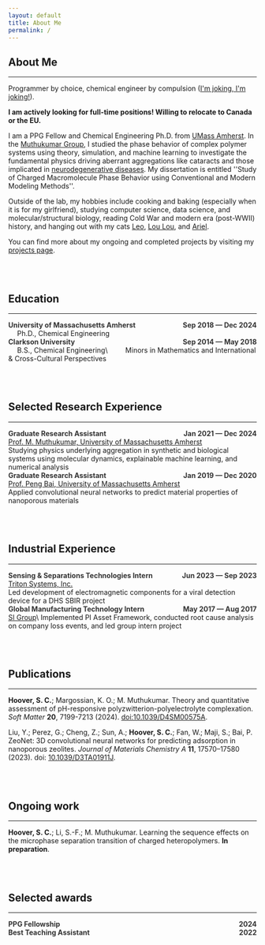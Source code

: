 ```yaml
---
layout: default
title: About Me
permalink: /
---
```


## About Me

---

Programmer by choice, chemical engineer by compulsion ([I'm joking, I'm
joking!](https://youtube.com/clip/UgkxlDbbVBWbdSLhYTh7Si5akIdVaDl2NW53?feature=shared)).

**I am actively looking for full-time positions! Willing to relocate to Canada
or the EU.**

I am a PPG Fellow and Chemical Engineering Ph.D. from [UMass
Amherst](www.umass.edu/engineering/academics/departments/chemical-engineering).
In the [Muthukumar Group](http://theory.pse.umass.edu/), I studied the phase
behavior of complex polymer systems using theory, simulation, and machine
learning to investigate the fundamental physics driving aberrant aggregations
like cataracts and those implicated in [neurodegenerative
diseases](https://www.nature.com/articles/nrd.2017.95). My dissertation is
entitled ''Study of Charged Macromolecule Phase Behavior using Conventional and
Modern Modeling Methods''.

Outside of the lab, my hobbies include cooking and baking (especially when it
is for my girlfriend), studying computer science, data science, and molecular/structural
biology, reading Cold War and modern era (post-WWII) history, and hanging out
with my cats [Leo](/assets/imgs/leo.png), [Lou Lou](/assets/imgs/loulou.png),
and [Ariel](/assets/imgs/ariel.png).

You can find more about my ongoing and completed projects by visiting my
[projects page](/projects/).

<br><br>

## Education

---

<div style='text-align:left;'>
    <b><font color="#333333">University of Massachusetts Amherst</font></b>
    <span style='float:right;'>
        <b><font color="#333333">Sep 2018 &mdash; Dec 2024</font></b>
    </span>
</div>
&emsp; Ph.D., Chemical Engineering

<div style='text-align:left;'>
    <b><font color="#333333">Clarkson University</font></b>
    <span style='float:right;'>
        <b><font color="#333333">Sep 2014 &mdash; May 2018</font></b>
    </span>
</div>
&emsp; B.S., Chemical Engineering\
&emsp;&emsp; Minors in Mathematics and International & Cross-Cultural Perspectives

<br><br>

## Selected Research Experience

---

<div style='text-align:left;'>
    <b><font color="#333333">Graduate Research Assistant</font></b>
    <span style='float:right;'>
        <b><font color="#333333">Jan 2021 &mdash; Dec 2024</font></b>
    </span>
</div>
<u>Prof. M. Muthukumar, University of Massachusetts Amherst</u><br>
Studying physics underlying aggregation in synthetic and biological systems using
molecular dynamics, explainable machine learning, and numerical analysis

<div style='text-align:left;'>
    <b><font color="#333333">Graduate Research Assistant</font></b>
    <span style='float:right;'>
        <b><font color="#333333">Jan 2019 &mdash; Dec 2020</font></b>
    </span>
</div>
<u>Prof. Peng Bai, University of Massachusetts Amherst</u><br>
Applied convolutional neural networks to predict material properties of
nanoporous materials

<br><br>

## Industrial Experience

---

<div style='text-align:left;'>
    <b><font color="#333333">Sensing & Separations Technologies Intern</font></b>
    <span style='float:right;'>
        <b><font color="#333333">Jun 2023 &mdash; Sep 2023</font></b>
    </span>
</div>
<u>Triton Systems, Inc.</u><br>
Led development of electromagnetic components for a viral detection device for
a DHS SBIR project

<div style='text-align:left;'>
    <b><font color="#333333">Global Manufacturing Technology Intern</font></b>
    <span style='float:right;'>
        <b><font color="#333333">May 2017 &mdash; Aug 2017</font></b>
    </span>
</div>
<u>SI Group</u>\
Implemented PI Asset Framework, conducted root cause analysis on company loss
events, and led group intern project

<br><br>

## Publications

---

**Hoover, S. C.**; Margossian, K. O.; M. Muthukumar. Theory and quantitative
assessment of pH-responsive polyzwitterion-polyelectrolyte complexation.
*Soft Matter* **20**, 7199-7213 (2024).
[doi:10.1039/D4SM00575A](https://doi.org/10.1039/D4SM00575A).

Liu, Y.; Perez, G.; Cheng, Z.; Sun, A.; **Hoover, S. C.**; Fan, W.; Maji, S.; Bai,
P. ZeoNet: 3D convolutional neural networks for predicting adsorption in
nanoporous zeolites. *Journal of Materials Chemistry A* **11**, 17570–17580
(2023). doi: [10.1039/D3TA01911J](https://doi.org/10.1039/D3TA01911J).

<br><br>

## Ongoing work

---

**Hoover, S. C.**; Li, S.-F.; M. Muthukumar. Learning the sequence effects on
the microphase separation transition of charged heteropolymers. **In
preparation**.

<br><br>

## Selected awards

---

<div style='text-align:left;'>
    <b><font color='#333333'>PPG Fellowship</font></b>
    <span style='float:right;'>
        <b><font color='#333333'>2024</font></b>
    </span>
</div>

<div style='text-align:left;'>
    <b><font color='#333333'>Best Teaching Assistant</font></b>
    <span style='float:right;'>
        <b><font color='#333333'>2022</font></b>
    </span>
</div>
